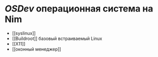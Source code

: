 # *OSDev* операционная система на Nim
  * [[syslinux]]
  * [[Buildroot]] базовый встраиваемый Linux
  * [[X11]]
  * [[оконный менеджер]]
